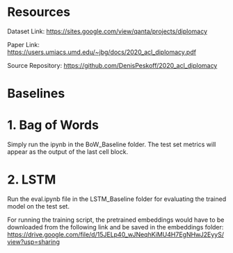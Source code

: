 # Resources

Dataset Link: https://sites.google.com/view/qanta/projects/diplomacy

Paper Link: https://users.umiacs.umd.edu/~jbg/docs/2020_acl_diplomacy.pdf

Source Repository: https://github.com/DenisPeskoff/2020_acl_diplomacy

# Baselines

# 1. Bag of Words

Simply run the ipynb in the BoW_Baseline folder. The test set metrics will appear as the output of the last cell block.

# 2. LSTM

Run the eval.ipynb file in the LSTM_Baseline folder for evaluating the trained model on the test set.

For running the training script, the pretrained embeddings would have to be downloaded from the following link and be saved in the embeddings folder:
https://drive.google.com/file/d/15JELp40_wJNeqhKiMU4H7EgNHwJ2EyyS/view?usp=sharing